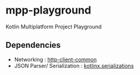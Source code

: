# mpp-playground
Kotlin Multiplatform Project Playground

## Dependencies
- Networking : [http-client-common](https://github.com/Kotlin/kotlinx.serialization)
- JSON Parser/ Serialization : [kotlinx.serializations](https://github.com/Kotlin/kotlinx.serialization)
